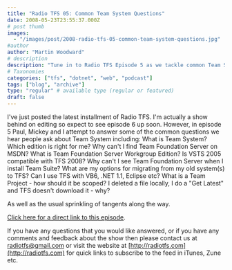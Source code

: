 ```yaml
---
title: "Radio TFS 05: Common Team System Questions"
date: 2008-05-23T23:55:37.000Z
# post thumb
images:
  - "/images/post/2008-radio-tfs-05-common-team-system-questions.jpg"
#author
author: "Martin Woodward"
# description
description: "Tune in to Radio TFS Episode 5 as we tackle common Team System questions and share insights with plenty of engaging tangents."
# Taxonomies
categories: ["tfs", "dotnet", "web", "podcast"]
tags: ["blog", "archive"]
type: "regular" # available type (regular or featured)
draft: false
---
```

[](http://feeds.feedburner.com/~r/radiotfs/~5/296872926/radiotfs_005.mp3) I've just posted the latest installment of Radio TFS.  I'm actually a show behind on editing so expect to see episode 6 up soon.  However, in episode 5 Paul, Mickey and I attempt to answer some of the common questions we hear people ask about Team System including:  What is Team System?  Which edition is right for me?  Why can't I find Team Foundation Server on MSDN?  What is Team Foundation Server Workgroup Edition?  Is VSTS 2005 compatible with TFS 2008?  Why can't I see Team Foundation Server when I install Team Suite?  What are my options for migrating from my old system(s) to TFS?  Can I use TFS with VB6, .NET 1.1, Eclipse etc?  What is a Team Project - how should it be scoped?  I deleted a file locally, I do a "Get Latest" and TFS doesn't download it - why? 

As well as the usual sprinkling of tangents along the way. 

[Click here for a direct link to this episode](http://feeds.feedburner.com/~r/radiotfs/~5/296872926/radiotfs_005.mp3).  

If you have any questions that you would like answered, or if you have any comments and feedback about the show then please contact us at [radiotfs@gmail.com](mailto:radiotfs@gmail.com) or visit the website at [http://radiotfs.com](http://radiotfs.com) for quick links to subscribe to the feed in iTunes, Zune etc.